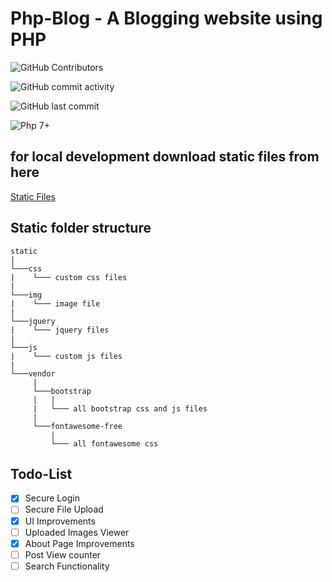# Php-Blog - A Blogging website using PHP

![GitHub Contributors](https://img.shields.io/github/contributors/jakbin/Php-Blog)

![GitHub commit activity](https://img.shields.io/github/commit-activity/m/jakbin/flask)

![GitHub last commit](https://img.shields.io/github/last-commit/jakbin/flask)

![Php 7+](https://img.shields.io/badge/php-7.4+-green.svg)

## for local development download static files from here
[Static Files](https://drive.google.com/file/d/1aLLtI4DPhIZCpg6zLEXiUK5Trs8IH5Hy/view?usp=sharing)

## Static folder structure

```
static
|
└───css
|    └─── custom css files
|
└───img
|    └─── image file
|
└───jquery
|    └─── jquery files
|
└───js
|    └─── custom js files
|
└───vendor
     |
     └───bootstrap
     |   |
     |   └─── all bootstrap css and js files
     |
     └───fontawesome-free
         |
         └─── all fontawesome css
```

## Todo-List 

- [X] Secure Login 
- [ ] Secure File Upload 
- [X] UI Improvements 
- [ ] Uploaded Images Viewer
- [X] About Page Improvements
- [ ] Post View counter 
- [ ] Search Functionality
